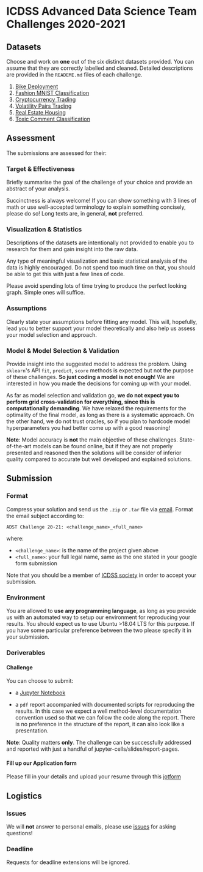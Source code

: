 # ICDSS Advanced Data Science Team Challenges 2020-2021

## Datasets

Choose and work on **one** out of the six distinct datasets provided.
You can assume that they are correctly labelled and cleaned.
Detailed descriptions are provided in the `READEME.md` files of each challenge.

1. [Bike Deployment](bike-deployment)
2. [Fashion MNIST Classification](computer-vision)
3. [Cryptocurrency Trading](cryptocurrency-trading)
4. [Volatility Pairs Trading](pair-trading)
5. [Real Estate Housing](real-estate)
6. [Toxic Comment Classification](toxic-comment-classification)

## Assessment

The submissions are assessed for their:

### **Target & Effectiveness**

Briefly summarise the goal of the challenge of your choice and provide an
abstract of your analysis.

Succinctness is always welcome!
If you can show something with 3 lines of math or use well-accepted terminology to
explain something concisely, please do so!
Long texts are, in general, **not** preferred.

### **Visualization & Statistics**

Descriptions of the datasets are intentionally not provided to enable you to
research for them and gain insight into the raw data.

Any type of meaningful visualization and basic statistical analysis of the data
is highly encouraged. Do not spend too much time on that,
you should be able to get this with just a few lines of code.

Please avoid spending lots of time trying to produce the perfect looking graph. Simple ones will suffice.

### **Assumptions**

Clearly state your assumptions before fitting any model.
This will, hopefully, lead you to better support your model theoretically and
also help us assess your model selection and approach.

### **Model & Model Selection & Validation**

Provide insight into the suggested model to address the problem.
Using `sklearn`'s API `fit`, `predict`, `score` methods is expected but
not the purpose of these challenges. **So just coding a model is not enough**!
We are interested in how you made the decisions for coming up with your model.

As far as model selection and validation go, **we do not expect you to perform grid cross-validation for everything, since this is computationally demanding**.
We have relaxed the requirements for the optimality of the final model, as long
as there is a systematic approach.
On the other hand, we do not trust oracles, so if you plan to hardcode model
hyperparameters you had better come up with a good reasoning!

**Note**: Model accuracy is **not** the main objective of these challenges.
State-of-the-art models can be found online,
but if they are not properly presented and reasoned then the solutions will be consider of
inferior quality compared to accurate but well developed and explained solutions.

## Submission

### Format

Compress your solution and send us the `.zip` or `.tar` file via [email](mailto:icdss@imperial.ac.uk).
Format the email subject according to:
```
ADST Challenge 20-21: <challenge_name>_<full_name>
```
where:
* `<challenge_name>`: is the name of the project given above
* `<full_name>`: your full legal name, same as the one stated in your google form submission

Note that you should be a member of [ICDSS society](https://www.imperialcollegeunion.org/activities/a-to-z/data-science)
in order to accept your submission.

### Environment

You are allowed to **use any programming language**, as long as you provide us with
an automated way to setup our environment for reproducing your results. You should
expect us to use Ubuntu >18.04 LTS for this purpose.
If you have some particular preference between the two please specify it in your
submission.

### Deriverables

#### Challenge

You can choose to submit:

* a [Jupyter Notebook](http://jupyter.org/)

* a `pdf` report accompanied with documented scripts for reproducing the results. In this case we expect a well method-level documentation convention used so that we can follow the code along the report. There is no preference in the structure of the report, it can also look like a presentation.

**Note**: Quality matters **only**. The challenge can be successfully addressed and reported with just a handful of jupyter-cells/slides/report-pages.

#### Fill up our Application form

Please fill in your details and upload your resume through this [jotform](https://form.jotform.com/202901480545350)

## Logistics

### Issues

We will **not** answer to personal emails, please use [issues](https://github.com/Imperial-College-Data-Science-Society/Challenges/issues)
for asking questions!

### Deadline

Requests for deadline extensions will be ignored.
